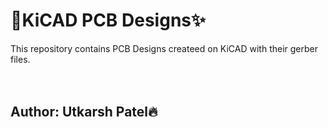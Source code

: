 # 🚀KiCAD PCB Designs✨
This repository contains PCB Designs createed on KiCAD with their gerber files.
<br>
<br>
<br>

## Author: Utkarsh Patel🔥
